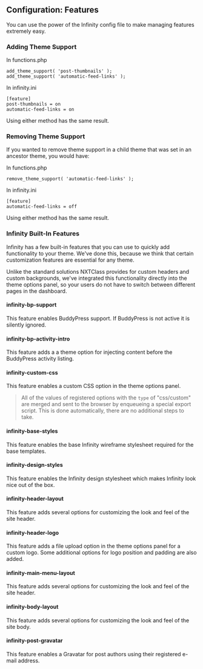 ## Configuration: Features

You can use the power of the Infinity config file to make managing features extremely easy.

### Adding Theme Support

In functions.php

	add_theme_support( 'post-thumbnails' );
	add_theme_support( 'automatic-feed-links' );

In infinity.ini

	[feature]
	post-thumbnails = on
	automatic-feed-links = on

Using either method has the same result.

### Removing Theme Support

If you wanted to remove theme support in a child theme that was set in an ancestor theme,
you would have:

In functions.php

	remove_theme_support( 'automatic-feed-links' );

In infinity.ini

	[feature]
	automatic-feed-links = off

Using either method has the same result.

### Infinity Built-In Features

Infinity has a few built-in features that you can use to quickly add functionality
to your theme. We've done this, because we think that certain customization features are
essential for any theme.

Unlike the standard solutions NXTClass provides for custom headers and custom backgrounds,
we've integrated this functionality directly into the theme options panel, so your users do
not have to switch between different pages in the dashboard.

#### infinity-bp-support

This feature enables BuddyPress support. If BuddyPress is not active it is silently ignored.

#### infinity-bp-activity-intro

This feature adds a a theme option for injecting content before the BuddyPress activity listing.

#### infinity-custom-css

This feature enables a custom CSS option in the theme options panel.

> All of the values of registered options with the `type` of "css/custom" are merged
and sent to the browser by enqueueing a special export script. This is done automatically,
there are no additional steps to take.

#### infinity-base-styles

This feature enables the base Infinity wireframe stylesheet required for the base templates.

#### infinity-design-styles

This feature enables the Infinity design stylesheet which makes Infinity look nice out of the box.

#### infinity-header-layout

This feature adds several options for customizing the look and feel of the site header.

#### infinity-header-logo

This feature adds a file upload option in the theme options panel for a custom logo.
Some additional options for logo position and padding are also added.

#### infinity-main-menu-layout

This feature adds several options for customizing the look and feel of the site header.

#### infinity-body-layout

This feature adds several options for customizing the look and feel of the site body.

#### infinity-post-gravatar

This feature enables a Gravatar for post authors using their registered e-mail address.